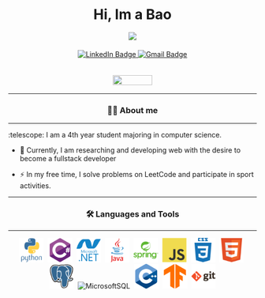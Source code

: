 <h1 align="center">Hi, Im a Bao </h1>

<div id="header" align="center">
  <img src="https://media.giphy.com/media/UoLt6Tm8wlSnWGfSFs/giphy.gif" width="200"/>
  <div id="badges">
  <br/>
  <a href="https://www.linkedin.com/in/thái-bảo-lương-b71aa3258/">
    <img src="https://img.shields.io/badge/LinkedIn-blue?style=for-the-badge&logo=linkedin&logoColor=white" alt="LinkedIn Badge"/>
  </a>
  <a href="mailto: thaibaoluong02@gmail.com">
    <img src="https://img.shields.io/badge/Gmail-D14836?style=for-the-badge&logo=gmail&logoColor=white" alt="Gmail Badge"/>
  </a>
</div>

<br/>
<br/>

<div align="center">
  <img src="https://media.giphy.com/media/yYSSBtDgbbRzq/giphy.gif" width="40%" height="40%"/>
</div>

---
### :man_technologist: About me
---
<div align="left">
:telescope: I am a 4th year student majoring in computer science.

- :seedling: Currently, I am researching and developing web with the desire to become a fullstack developer

- :zap: In my free time, I solve problems on LeetCode and participate in sport activities.
</div>

---
### :hammer_and_wrench: Languages and Tools
---

<div>
  <img src="https://github.com/devicons/devicon/blob/master/icons/python/python-original-wordmark.svg" title="Python" alt="Python" width="50" height="50"/>&nbsp;
  <img src="https://github.com/devicons/devicon/blob/master/icons/csharp/csharp-original.svg" title="C#" alt="C#" width="50" height="50"/>&nbsp;
  <img src="https://github.com/devicons/devicon/blob/master/icons/dot-net/dot-net-plain-wordmark.svg" title=".NET" alt=".NET" width="50" height="50"/>&nbsp;
  <img src="https://github.com/devicons/devicon/blob/master/icons/java/java-original-wordmark.svg" title="Java" alt="Java" width="50" height="50"/>&nbsp;
  <img src="https://github.com/devicons/devicon/blob/master/icons/spring/spring-original-wordmark.svg" title="Spring" alt="Spring" width="50" height="50"/>&nbsp;
  <img src="https://github.com/devicons/devicon/blob/master/icons/javascript/javascript-original.svg" title="JavaScript" alt="JavaScript" width="50" height="50"/>&nbsp;
  <img src="https://github.com/devicons/devicon/blob/master/icons/css3/css3-plain-wordmark.svg"  title="CSS3" alt="CSS" width="50" height="50"/>&nbsp;
  <img src="https://github.com/devicons/devicon/blob/master/icons/html5/html5-original.svg" title="HTML5" alt="HTML" width="50" height="50"/>&nbsp;
  <img src="https://github.com/devicons/devicon/blob/master/icons/postgresql/postgresql-original.svg" title="Postgress"  alt="Postgress" width="50" height="50"/>&nbsp;
  <img src="https://www.svgrepo.com/show/303229/microsoft-sql-server-logo.svg" title="MicrosoftSQL"  alt="MicrosoftSQL"width="50" height="50"/>&nbsp;
  <img src="https://github.com/devicons/devicon/blob/master/icons/cplusplus/cplusplus-original.svg" title="C++"  alt="C++"width="50" height="50"/>&nbsp;
  <img src="https://github.com/devicons/devicon/blob/master/icons/tensorflow/tensorflow-original.svg" title="Python" alt="Python" width="50" height="50"/>&nbsp;
  <img src="https://github.com/devicons/devicon/blob/master/icons/git/git-original-wordmark.svg"  title="Git" c **alt="Git" width="50" height="50"/>
</div>



